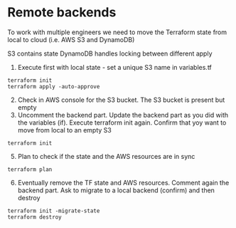 # Remote backends

To work with multiple engineers we need to move the Terraform state from local to cloud (i.e. AWS S3 and DynamoDB)

S3 contains state
DynamoDB handles locking between different apply

1) Execute first with local state - set a unique S3 name in variables.tf
```
terraform init
terraform apply -auto-approve
```

2) Check in AWS console for the S3 bucket. The S3 bucket is present but empty
3) Uncomment the backend part. Update the backend part as you did with the variables (if). Execute terraform init again. Confirm that yoy want to move from local to an empty S3
```
terraform init
```
5) Plan to check if the state and the AWS resources are in sync

```
terraform plan
```

6) Eventually remove the TF state and AWS resources. Comment again the backend part. Ask to migrate to a local backend (confirm) and then destroy

```
terraform init -migrate-state
terraform destroy
```

